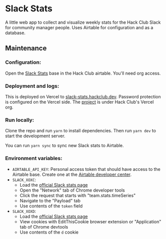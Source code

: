 # Slack Stats

A little web app to collect and visualize weekly stats for the Hack Club Slack for community manager people. Uses Airtable for configuration and as a database.

## Maintenance

### Configuration:

Open the [Slack Stats](https://airtable.com/appfewDQPFde2gvcC/) base in the Hack Club airtable. You'll need org access.

### Deployment and logs:

This is deployed on Vercel to [slack-stats.hackclub.dev](https://slack-stats.hackclub.dev/). Password protection is configured on the Vercel side. The [project](https://vercel.com/hackclub/slack-stats/) is under Hack Club's Vercel org.

### Run locally:

Clone the repo and run `yarn` to install dependencies. Then run `yarn dev` to start the development server.

You can run `yarn sync` to sync new Slack stats to Airtable.

### Environment variables:

- `AIRTABLE_API_KEY`: Personal access token that should have access to the Airtable base. Create one at the [Airtable developer center](https://airtable.com/create/tokens).
- `SLACK_XOXC`:
	- Load the [official Slack stats page](https://hackclub.slack.com/admin/stats)
	- Open the "Network" tab of Chrome developer tools
	- Click the request that starts with "team.stats.timeSeries"
	- Navigate to the "Payload" tab
	- Use contents of the `token` field
- `SLACK_XOXD`:
	- Load the [official Slack stats page](https://hackclub.slack.com/admin/stats)
	- View cookies with EditThisCookie browser extension or "Application" tab of Chrome devtools
	- Use contents of the `d` cookie
